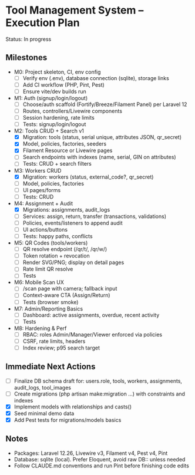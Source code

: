 # Tool Management System – Execution Plan

Status: In progress

## Milestones
- M0: Project skeleton, CI, env config
  - [ ] Verify env (.env), database connection (sqlite), storage links
  - [ ] Add CI workflow (PHP, Pint, Pest)
  - [ ] Ensure vite/dev builds run
- M1: Auth (signup/login/logout)
  - [ ] Choose/auth scaffold (Fortify/Breeze/Filament Panel) per Laravel 12
  - [ ] Routes, controllers/Livewire components
  - [ ] Session hardening, rate limits
  - [ ] Tests: signup/login/logout
- M2: Tools CRUD + Search v1
  - [x] Migration: tools (status, serial unique, attributes JSON, qr_secret)
  - [x] Model, policies, factories, seeders
  - [x] Filament Resource or Livewire pages
  - [ ] Search endpoints with indexes (name, serial, GIN on attributes)
  - [ ] Tests: CRUD + search filters
- M3: Workers CRUD
  - [x] Migration: workers (status, external_code?, qr_secret)
  - [ ] Model, policies, factories
  - [ ] UI pages/forms
  - [ ] Tests: CRUD
- M4: Assignment + Audit
  - [x] Migrations: assignments, audit_logs
  - [ ] Services: assign, return, transfer (transactions, validations)
  - [ ] Policies, events/listeners to append audit
  - [ ] UI actions/buttons
  - [ ] Tests: happy paths, conflicts
- M5: QR Codes (tools/workers)
  - [ ] QR resolve endpoint (/qr/t/<token>, /qr/w/<token>)
  - [ ] Token rotation + revocation
  - [ ] Render SVG/PNG; display on detail pages
  - [ ] Rate limit QR resolve
  - [ ] Tests
- M6: Mobile Scan UX
  - [ ] /scan page with camera; fallback input
  - [ ] Context-aware CTA (Assign/Return)
  - [ ] Tests (browser smoke)
- M7: Admin/Reporting Basics
  - [ ] Dashboard: active assignments, overdue, recent activity
  - [ ] Tests
- M8: Hardening & Perf
  - [ ] RBAC: roles Admin/Manager/Viewer enforced via policies
  - [ ] CSRF, rate limits, headers
  - [ ] Index review; p95 search target

## Immediate Next Actions
- [ ] Finalize DB schema draft for: users.role, tools, workers, assignments, audit_logs, tool_images
- [ ] Create migrations (php artisan make:migration …) with constraints and indexes
- [x] Implement models with relationships and casts()
- [x] Seed minimal demo data
- [x] Add Pest tests for migrations/models basics

## Notes
- Packages: Laravel 12.26, Livewire v3, Filament v4, Pest v4, Pint
- Database: sqlite (local). Prefer Eloquent, avoid raw DB:: unless needed
- Follow CLAUDE.md conventions and run Pint before finishing code edits
